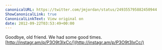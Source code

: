 ```yaml
---
canonicalURL: https://twitter.com/jmjordan/status/249355795882450944
ShowCanonicalLink: true
CanonicalLinkText: View original on
date: 2012-09-22T03:53:49+00:00
---
```

Goodbye, old friend. We had some good times. [http://instagr.am/p/P3O9t3IxCc/](http://instagr.am/p/P3O9t3IxCc/)